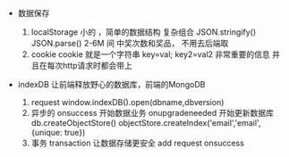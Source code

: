 - 数据保存
  1. localStorage 小的 ，简单的数据结构
  复杂组合 JSON.stringify()
  JSON.parse() 2-6M 间
  中奖次数和奖品， 不用去后端取
  2. cookie
  cookie 就是一个字符串 key=val; key2=val2 非常重要的信息 并且在每次http请求时都会带上

- indexDB 让前端释放野心的数据库，前端的MongoDB
  1. request
    window.indexDB().open(dbname,dbversion)
  2. 异步的 
    onsuccess 开始数据业务
    onupgradeneeded 开始更新数据库
    db.createObjectStore()
    objectStore.createIndex('email','email',{unique: true})
  3. 事务 
    transaction 让数据存储更安全
    add request onsuccess